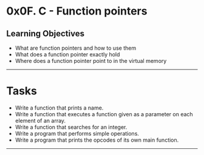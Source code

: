 # 0x0F. C - Function pointers

## Learning Objectives
- What are function pointers and how to use them
- What does a function pointer exactly hold
- Where does a function pointer point to in the virtual memory
---
# Tasks
- Write a function that prints a name.
- Write a function that executes a function given as a parameter on each element of an array.
- Write a function that searches for an integer.
- Write a program that performs simple operations.
- Write a program that prints the opcodes of its own main function.
---
